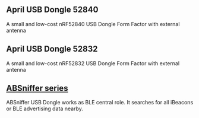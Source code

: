 
## April USB Dongle 52840

A small and low-cost nRF52840 USB Dongle Form Factor with external antenna

## April USB Dongle 52832

A small and low-cost nRF52832 USB Dongle Form Factor with external antenna

## [ABSniffer series](ABSniffer.md)

ABSniffer USB Dongle works as BLE central role. It searches for all iBeacons or BLE advertising data nearby.
